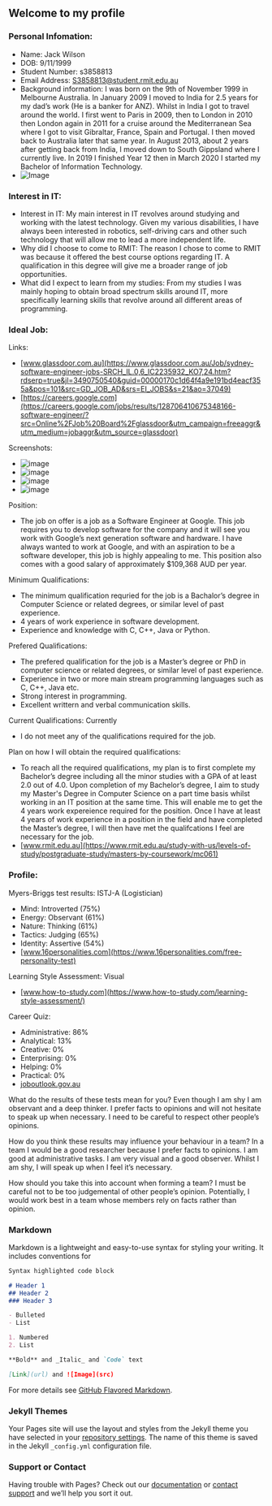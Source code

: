 ## Welcome to my profile

### Personal Infomation:

- Name: Jack Wilson
- DOB: 9/11/1999
- Student Number: s3858813
- Email Address: S3858813@student.rmit.edu.au  
- Background information: I was born on the 9th of November 1999 in Melbourne Australia. In January 2009 I moved to India for 2.5 years for my dad’s work (He is a banker for ANZ). Whilst in India I got to travel around the world. I first went to Paris in 2009, then to London in 2010 then London again in 2011 for a cruise around the Mediterranean Sea where I got to visit Gibraltar, France, Spain and Portugal. I then moved back to Australia later that same year. In August 2013, about 2 years after getting back from India, I moved down to South Gippsland where I currently live. In 2019 I finished Year 12 then in March 2020 I started my Bachelor of Information Technology.
- ![Image](https://github.com/GameMaster1940/My-Profile/blob/master/profile.jpg)

### Interest in IT:

- Interest in IT: My main interest in IT revolves around studying and working with the latest technology. Given my various disabilities, I have always been interested in robotics, self-driving cars and other such technology that will allow me to lead a more independent life.
- Why did I choose to come to RMIT: The reason I chose to come to RMIT was because it offered the best course options regarding IT. A qualification in this degree will give me a broader range of job opportunities.
- What did I expect to learn from my studies: From my studies I was mainly hoping to obtain broad spectrum skills around IT, more specifically learning skills that revolve around all different areas of programming.

### Ideal Job:

Links: 
- [www.glassdoor.com.au](https://www.glassdoor.com.au/Job/sydney-software-engineer-jobs-SRCH_IL.0,6_IC2235932_KO7,24.htm?rdserp=true&jl=3490750540&guid=00000170c1d64f4a9e191bd4eacf355a&pos=101&src=GD_JOB_AD&srs=EI_JOBS&s=21&ao=37049)
- [https://careers.google.com](https://careers.google.com/jobs/results/128706410675348166-software-engineer/?src=Online%2FJob%20Board%2Fglassdoor&utm_campaign=freeaggr&utm_medium=jobaggr&utm_source=glassdoor)

Screenshots:                               
- ![image](https://github.com/GameMaster1940/My-Profile/blob/master/1.png)
- ![image](https://github.com/GameMaster1940/My-Profile/blob/master/2.png)
- ![image](https://github.com/GameMaster1940/My-Profile/blob/master/3.png)
- ![image](https://github.com/GameMaster1940/My-Profile/blob/master/4.png)

Position: 
- The job on offer is a job as a Software Engineer at Google. This job requires you to develop software for the company and it will see you work with Google’s next generation software and hardware. I have always wanted to work at Google, and with an aspiration to be a software developer, this job is highly appealing to me. This position also comes with a good salary of approximately $109,368 AUD per year.

Minimum Qualifications: 
- The minimum qualification requried for the job is a Bachalor’s degree in Computer Science or related degrees, or similar level of past experience. 
- 4 years of work experience in software development.
- Experience and knowledge with C, C++, Java or Python.

Prefered Qualifications: 
- The prefered qualification for the job is a Master’s degree or PhD in computer science or related degrees, or similar level of past experience.
- Experience in two or more main stream programming languages such as C, C++, Java etc.
- Strong interest in programming.
- Excellent writtern and verbal communication skills.
 
Current Qualifications: Currently 
- I do not meet any of the qualifications required for the job.

Plan on how I will obtain the required qualifications: 
- To reach all the required qualifications, my plan is to first complete my Bachelor’s degree including all the minor studies with a GPA of at least 2.0 out of 4.0. Upon completion of my Bachelor’s degree, I aim to study my Master's Degree in Computer Science on a part time basis whilst working in an IT position at the same time. This will enable me to get the 4 years work expereience required for the position. Once I have at least 4 years of work experience in a position in the field and have completed the Master’s degree, I will then have met the qualifcations I feel are necessary for the job. 
- [www.rmit.edu.au](https://www.rmit.edu.au/study-with-us/levels-of-study/postgraduate-study/masters-by-coursework/mc061)

### Profile:

Myers-Briggs test results: ISTJ-A (Logistician)
- Mind: Introverted (75%)
- Energy: Observant (61%)
- Nature: Thinking (61%)
- Tactics: Judging (65%)
- Identity: Assertive (54%)
- [www.16personalities.com](https://www.16personalities.com/free-personality-test)

Learning Style Assessment: Visual
- [www.how-to-study.com](https://www.how-to-study.com/learning-style-assessment/)

Career Quiz: 
- Administrative: 86%
- Analytical: 13%
- Creative: 0%
- Enterprising: 0%
- Helping: 0%
- Practical: 0%
- [joboutlook.gov.au](https://joboutlook.gov.au/CareerQuiz)

What do the results of these tests mean for you? Even though I am shy I am observant and a deep thinker. I prefer facts to opinions and will not hesitate to speak up when necessary. I need to be careful to respect other people’s opinions.

How do you think these results may influence your behaviour in a team? In a team I would be a good researcher because I prefer facts to opinions. I am good at administrative tasks. I am very visual and a good observer. Whilst I am shy, I will speak up when I feel it’s necessary.

How should you take this into account when forming a team? I must be careful not to be too judgemental of other people’s opinion. Potentially, I would work best in a team whose members rely on facts rather than opinion. 



### Markdown

Markdown is a lightweight and easy-to-use syntax for styling your writing. It includes conventions for

```markdown
Syntax highlighted code block

# Header 1
## Header 2
### Header 3

- Bulleted
- List

1. Numbered
2. List

**Bold** and _Italic_ and `Code` text

[Link](url) and ![Image](src)
```

For more details see [GitHub Flavored Markdown](https://guides.github.com/features/mastering-markdown/).

### Jekyll Themes

Your Pages site will use the layout and styles from the Jekyll theme you have selected in your [repository settings](https://github.com/GameMaster1940/My-Profile/settings). The name of this theme is saved in the Jekyll `_config.yml` configuration file.

### Support or Contact

Having trouble with Pages? Check out our [documentation](https://help.github.com/categories/github-pages-basics/) or [contact support](https://github.com/contact) and we’ll help you sort it out.
